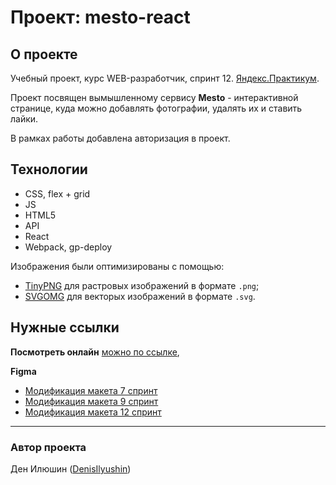 # Проект: mesto-react

## О проекте

Учебный проект, курс WEB-разработчик, спринт 12.
[Яндекс.Практикум](https://practicum.yandex.ru/).

Проект посвящен вымышленному сервису **Mesto** - интерактивной странице, куда
можно добавлять фотографии, удалять их и ставить лайки.

В рамках работы добавлена авторизация в проект.

## Технологии

- CSS, flex + grid
- JS
- HTML5
- API
- React
- Webpack, gp-deploy

Изображения были оптимизированы с помощью:
- [TinyPNG](https://tinypng.com/) для растровых изображений в формате `.png`;
- [SVGOMG](https://jakearchibald.github.io/svgomg/) для векторых изображений
  в формате `.svg`.

## Нужные ссылки

**Посмотреть онлайн**
[можно по ссылке](https://denisilyushin.github.io/react-mesto-auth/),

**Figma**
- [Модификация макета 7 спринт](https://www.figma.com/file/kRVLKwYG3d1HGLvh7JFWRT/JavaScript.-Sprint-6?node-id=0%3A1)
- [Модификация макета 9 спринт](https://www.figma.com/file/PSdQFRHoxXJFs2FH8IXViF/JavaScript.-Sprint-9?type=design&t=KGZwFa22kt8ab2WR-0)
- [Модификация макета 12 спринт](https://www.figma.com/file/5H3gsn5lIGPwzBPby9jAOo/Sprint-14-RU?node-id=0%3A1)


---
### Автор проекта

Ден Илюшин ([DenisIlyushin](https://github.com/DenisIlyushin/))
